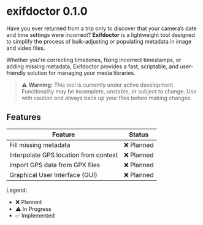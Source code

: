 # exifdoctor 0.1.0
Have you ever returned from a trip only to discover that your camera’s date and time settings were incorrect? **Exifdoctor** is a lightweight tool designed to simplify the process of bulk-adjusting or populating metadata in image and video files.

Whether you're correcting timezones, fixing incorrect timestamps, or adding missing metadata, Exifdoctor provides a fast, scriptable, and user-friendly solution for managing your media libraries.

> ⚠️ **Warning:** This tool is currently under active development. Functionality may be incomplete, unstable, or subject to change. Use with caution and always back up your files before making changes.

## Features

| Feature                                      | Status       |
|----------------------------------------------|--------------|
| Fill missing metadata                        | ❌ Planned    |
| Interpolate GPS location from context        | ❌ Planned    |
| Import GPS data from GPX files               | ❌ Planned    |
| Graphical User Interface (GUI)               | ❌ Planned    |

Legend:
- ❌ Planned
- ⚠️ In Progress
- ✅ Implemented
